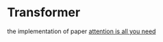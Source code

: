 # Transformer

the implementation of paper [attention is all you need](https://arxiv.org/abs/1706.03762)
